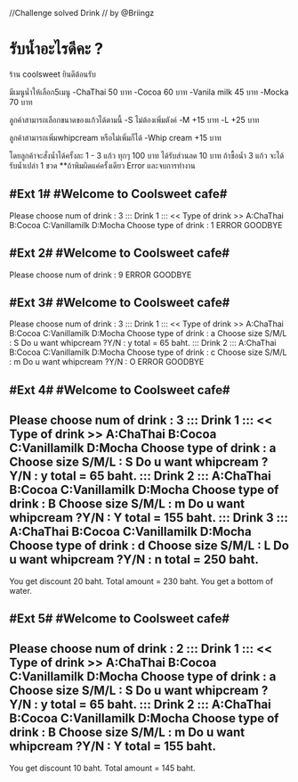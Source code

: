 //Challenge solved Drink
// by @Briingz
# รับน้ำอะไรดีคะ ? #

 ร้าน coolsweet ยินดีต้อนรับ
 
 มีเมนูน้ำให้เลือก5เมนู
 -ChaThai 50 บาท
 -Cocoa  60 บาท
 -Vanila milk  45 บาท
 -Mocka  70 บาท
 
 ลูกค้าสามารถเลือกขนาดของแก้วได้ตามนี้
 -S ไม่ต้องเพิ่มตังค์
 -M +15 บาท
 -L +25 บาท
 
 ลูกค้าสามารถเพิ่มwhipcream หรือไม่เพิ่มก็ได้
 -Whip cream +15 บาท
 
 
 โดยลูกค้าจะสั่งน้ำได้ครั้งละ 1 - 3 แก้ว
 ทุกๆ 100 บาท ได้รับส่วนลด 10 บาท
 ถ้าซื้อน้ำ 3 แก้ว จะได้รับน้ำเปล่า 1 ขวด
 **ถ้าพิมผิดแค่ครั้งเดียว Error และจบการทำงาน
 
 
 
 
 
 #Ext 1#
 #Welcome to Coolsweet cafe#
 ----------------------------------------
 Please choose num of drink : 3
 ::: Drink 1 :::
 << Type of drink >>
 A:ChaThai B:Cocoa C:Vanillamilk D:Mocha 
 Choose type of drink : 1
 ERROR GOODBYE
 
 
 #Ext 2#
 #Welcome to Coolsweet cafe#
 ----------------------------------------
 Please choose num of drink : 9
 ERROR GOODBYE
 
 #Ext 3#
 #Welcome to Coolsweet cafe#
 ----------------------------------------
 Please choose num of drink : 3
 ::: Drink 1 :::
 << Type of drink >>
 A:ChaThai B:Cocoa C:Vanillamilk D:Mocha 
 Choose type of drink : a
 Choose size S/M/L : S
 Do u want whipcream ?Y/N : y
 total = 65 baht.
 ::: Drink 2 :::
 A:ChaThai B:Cocoa C:Vanillamilk D:Mocha 
 Choose type of drink : c
 Choose size S/M/L : m
 Do u want whipcream ?Y/N : O
 ERROR GOODBYE
 
 
 #Ext 4#
 #Welcome to Coolsweet cafe#
 ----------------------------------------
 Please choose num of drink : 3
 ::: Drink 1 :::
 << Type of drink >>
 A:ChaThai B:Cocoa C:Vanillamilk D:Mocha 
 Choose type of drink : a
 Choose size S/M/L : S
 Do u want whipcream ?Y/N : y
 total = 65 baht.
 ::: Drink 2 :::
 A:ChaThai B:Cocoa C:Vanillamilk D:Mocha 
 Choose type of drink : B
 Choose size S/M/L : m
 Do u want whipcream ?Y/N : Y
 total = 155 baht.
 ::: Drink 3 :::
 A:ChaThai B:Cocoa C:Vanillamilk D:Mocha 
 Choose type of drink : d
 Choose size S/M/L : L
 Do u want whipcream ?Y/N : n
 total = 250 baht.
 ----------------------------------------
 You get discount 20 baht.
 Total amount = 230 baht.
 You get a bottom of water.
 
 
 #Ext 5#
 #Welcome to Coolsweet cafe#
 ----------------------------------------
 Please choose num of drink : 2
 ::: Drink 1 :::
 << Type of drink >>
 A:ChaThai B:Cocoa C:Vanillamilk D:Mocha 
 Choose type of drink : a
 Choose size S/M/L : S
 Do u want whipcream ?Y/N : y
 total = 65 baht.
 ::: Drink 2 :::
 A:ChaThai B:Cocoa C:Vanillamilk D:Mocha 
 Choose type of drink : B
 Choose size S/M/L : m
 Do u want whipcream ?Y/N : Y
 total = 155 baht.
 ----------------------------------------
 You get discount 10 baht.
 Total amount = 145 baht.
